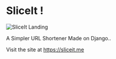 # SliceIt !

![SliceIt Landing](https://github.com/akkupy/sliceit/assets/69421964/8bfb48fe-4715-4849-a285-f2c637c0c202)

A Simpler URL Shortener Made on Django..

Visit the site at https://sliceit.me

